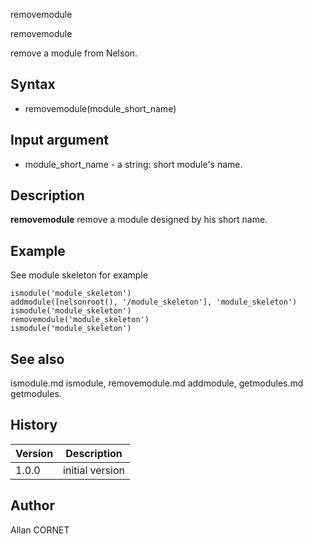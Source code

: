 



removemodule


removemodule

remove a module from Nelson.

## Syntax

- removemodule(module_short_name)

## Input argument

 - module_short_name - a string: short module's name.

## Description


  <p><b>removemodule</b> remove a module designed by his short name.</p>


## Example

See module skeleton for example
```Nelson
ismodule('module_skeleton')
addmodule([nelsonroot(), '/module_skeleton'], 'module_skeleton')
ismodule('module_skeleton')
removemodule('module_skeleton')
ismodule('module_skeleton')
```

## See also

ismodule.md ismodule, removemodule.md addmodule, getmodules.md getmodules.
## History

|Version|Description|
|------|------|
|1.0.0|initial version|


## Author

Allan CORNET



